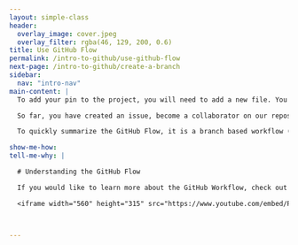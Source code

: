 ```yaml
---
layout: simple-class
header:
  overlay_image: cover.jpeg
  overlay_filter: rgba(46, 129, 200, 0.6)
title: Use GitHub Flow
permalink: /intro-to-github/use-github-flow
next-page: /intro-to-github/create-a-branch
sidebar:
  nav: "intro-nav"
main-content: |
  To add your pin to the project, you will need to add a new file. You will do this with the GitHub Flow.

  So far, you have created an issue, become a collaborator on our repository, and done a little exploring. Know it is time to get to work and add your pin to the class map! To add your pin to the map, we are going to use the [GitHub Flow](https://guides.github.com/introduction/flow/).

  To quickly summarize the GitHub Flow, it is a branch based workflow (don't worry, we explain branches in the next section) that enables you to make changes to a project's file without altering the published content until _you_ are ready to share you amazing changes :sparkles:. 

show-me-how:
tell-me-why: |

  # Understanding the GitHub Flow

  If you would like to learn more about the GitHub Workflow, check out this video:

  <iframe width="560" height="315" src="https://www.youtube.com/embed/PBI2Rz-ZOxU" frameborder="0" allowfullscreen></iframe>



---
```


